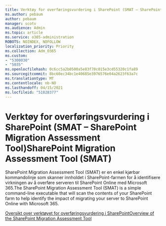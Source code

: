 ```yaml
---
title: Verktøy for overføringsvurdering i SharePoint (SMAT – SharePoint Migration Assessment Tool)
ms.author: pebaum
author: pebaum
manager: scotv
ms.audience: Admin
ms.topic: article
ms.service: o365-administration
ROBOTS: NOINDEX, NOFOLLOW
localization_priority: Priority
ms.collection: Adm_O365
ms.custom:
- "5300030"
- "5035"
ms.openlocfilehash: 0c6cc5a2b0500a5e83f70c015e3cd55320c1fa89
ms.sourcegitcommit: 8bc60ec34bc1e40685e3976576e04a2623f63a7c
ms.translationtype: MT
ms.contentlocale: nb-NO
ms.lasthandoff: 04/15/2021
ms.locfileid: "51828377"
---
```

# <a name="sharepoint-migration-assessment-tool-smat"></a><span data-ttu-id="7b590-102">Verktøy for overføringsvurdering i SharePoint (SMAT – SharePoint Migration Assessment Tool)</span><span class="sxs-lookup"><span data-stu-id="7b590-102">SharePoint Migration Assessment Tool (SMAT)</span></span>

<span data-ttu-id="7b590-103">SharePoint Migration Assessment Tool (SMAT) er en enkel kjørbar kommandolinje som skanner innholdet i SharePoint-farmen for å identifisere virkningen av å overføre serveren til SharePoint Online med Microsoft 365.</span><span class="sxs-lookup"><span data-stu-id="7b590-103">The SharePoint Migration Assessment Tool (SMAT) is a simple command-line executable that will scan the contents of your SharePoint farm to help identify the impact of migrating your server to SharePoint Online with Microsoft 365.</span></span>

[<span data-ttu-id="7b590-104">Oversikt over verktøyet for overføringsvurdering i SharePoint</span><span class="sxs-lookup"><span data-stu-id="7b590-104">Overview of the SharePoint Migration Assessment Tool</span></span>](https://docs.microsoft.com/sharepointmigration/overview-of-the-sharepoint-migration-assessment-tool)

